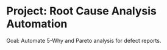 # Project: Root Cause Analysis Automation

Goal: Automate 5-Why and Pareto analysis for defect reports.
